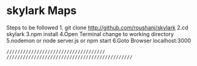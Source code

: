 # skylark Maps

  Steps to be followed
    1. git clone http://github.com/roushanj/skylark
    2.cd skylark
    3.npm install
    4.Open Terminal change to working directory
    5.nodemon or node server.js or npm start
    6.Goto Browser localhost:3000
    
    ////////////////////////////////////
    //////////////////////////////////////////////
